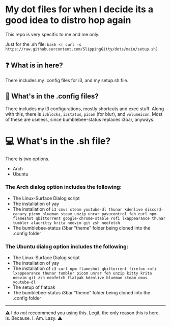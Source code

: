 # My dot files for when I decide its a good idea to distro hop again

This repo is very specific to me and me only. 

Just for the .sh file: `bash <( curl -s https://raw.githubusercontent.com/SlippingGitty/dots/main/setup.sh)`

## ❓ What is in here? 

There includes my .config files for i3, and my setup.sh file.

## 💬 What's in the .config files?

There includes my i3 configurations, mostly shortcuts and exec stuff. Along with this, there is `i3blocks`, `i3status`, `picom` (for blur), and `volumeicon`. Most of these are useless, since bumblebee-status replaces i3bar, anyways.

# 💻 What's in the .sh file?

There is two options.

* Arch
* Ubuntu

### The Arch dialog option includes the following:

* The Linux-Surface Dialog script
* The installation of yay
* The installation of `i3 cmus steam youtube-dl thunar kdenlive discord-canary picom blueman steam unzip unrar pavucontrol feh curl npm flameshot qbittorrent google-chrome-stable rofi lxappearance thunar tumbler alacritty krita neovim git zsh neofetch`
* The bumblebee-status i3bar "theme" folder being cloned into the .config folder

### The Ubuntu dialog option includes the following:
* The Linux-Surface Dialog script
* The installation of yay
* The installation of `i3 curl npm flameshot qbittorrent firefox rofi lxappearance thunar tumbler picom unrar feh unzip kitty krita neovim git zsh neofetch flatpak kdenlive blueman steam cmus youtube-dl`
* The setup of flatpak
* The bumblebee-status i3bar "theme" folder being cloned into the .config folder

___

⚠️ I do *not* reccommend you using this. Legit, the only reason this is here. Is. Because. I. Am. Lazy. ⚠️
